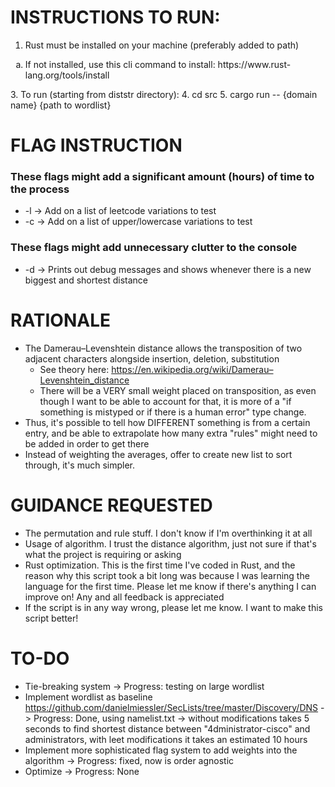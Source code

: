 # INSTRUCTIONS TO RUN:

1. Rust must be installed on your machine (preferably added to path)
<ol type="a">
  <li>
      If not installed, use this cli command to install: https://www.rust-lang.org/tools/install
  </li>
</ol>
3. To run (starting from diststr directory):
4.     cd src
5.     cargo run -- {domain name} {path to wordlist} 

# FLAG INSTRUCTION

### These flags might add a significant amount (hours) of time to the process
- -l -> Add on a list of leetcode variations to test
- -c -> Add on a list of upper/lowercase variations to test
### These flags might add unnecessary clutter to the console
- -d -> Prints out debug messages and shows whenever there is a new biggest and shortest distance

# RATIONALE 

- The Damerau–Levenshtein distance allows the transposition of two adjacent characters alongside insertion, deletion, substitution
    - See theory here: https://en.wikipedia.org/wiki/Damerau–Levenshtein_distance
    - There will be a VERY small weight placed on transposition, as even though I want to be able to account for that, it is more of a "if something is mistyped or if there is a human error" type change.
- Thus, it's possible to tell how DIFFERENT something is from a certain entry, and be able to extrapolate how many extra "rules" might need to be added in order to get there
- Instead of weighting the averages, offer to create new list to sort through, it's much simpler. 

# GUIDANCE REQUESTED

- The permutation and rule stuff. I don't know if I'm overthinking it at all
- Usage of algorithm. I trust the distance algorithm, just not sure if that's what the project is requiring or asking
- Rust optimization. This is the first time I've coded in Rust, and the reason why this script took a bit long was because I was learning the language for the first time. Please let me know if there's anything I can improve on! Any and all feedback is appreciated
- If the script is in any way wrong, please let me know. I want to make this script better!

# TO-DO

- Tie-breaking system -> Progress: testing on large wordlist
- Implement wordlist as baseline https://github.com/danielmiessler/SecLists/tree/master/Discovery/DNS -> Progress: Done, using namelist.txt -> without modifications takes 5 seconds to find shortest distance between "4dministrator-cisco" and administrators, with leet modifications it takes an estimated 10 hours
- Implement more sophisticated flag system to add weights into the algorithm -> Progress: fixed, now is order agnostic 
- Optimize -> Progress: None